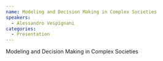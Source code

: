 ```yaml
--- 
name: Modeling and Decision Making in Complex Societies
speakers: 
  - Alessandro Vespignani
categories:
  - Presentation
---
```


Modeling and Decision Making in Complex Societies